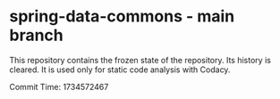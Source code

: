 # spring-data-commons - main branch

This repository contains the frozen state of the repository.
Its history is cleared. It is used only for static code
analysis with Codacy.

Commit Time: 1734572467